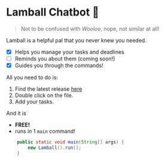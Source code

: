 # Lamball Chatbot 🐐 
> Not to be confused with _Wooloo_, nope, not similar at all!

Lamball is a helpful pal that you never knew you needed. 

- [x] Helps you manage your tasks and deadlines
- [ ] Reminds you about them (coming soon!)
- [x] Guides you through the commands!

All you need to do is:

1. Find the latest release [here](https://github.com/ongzhili/ip/releases)
2. Double click on the file.
3. Add your tasks.

And it is 

- **FREE!**
- runs in 1 `main` command!
```java
    public static void main(String[] args) {
        new Lamball().run();
    }
```
